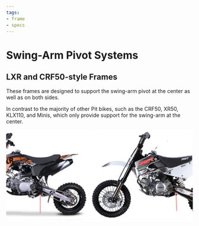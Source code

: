 ```yaml
---
tags:
- frame
- specs
---
```


# Swing-Arm Pivot Systems

## LXR and CRF50-style Frames

These frames are designed to support the swing-arm pivot at the center as well as on both sides.

In contrast to the majority of other Pit bikes, such as the CRF50, XR50, KLX110, and Minis, which only provide support for the swing-arm at the center.

![Pit bike counter shaft sprocket](../../static/img/3-point-swingarm-support-type-frame.png "Pit bike counter shaft sprocket")
